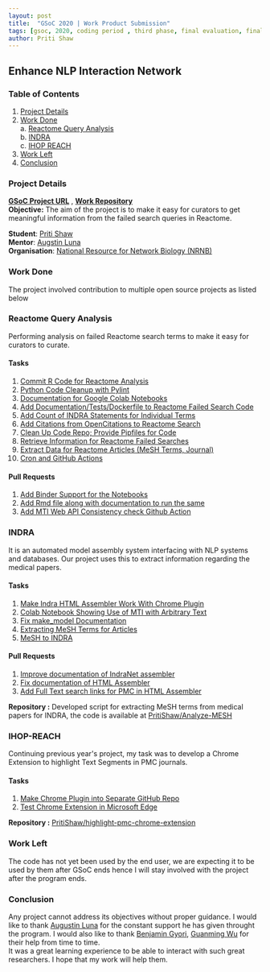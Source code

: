 ```yaml
---
layout: post
title:  "GSoC 2020 | Work Product Submission"
tags: [gsoc, 2020, coding period , third phase, final evaluation, final report ]
author: Priti Shaw
---
```


## Enhance NLP Interaction Network

### Table of Contents
1. [Project Details](#Project-Details)
2. [Work Done](#Work-Done)  
    a. [Reactome Query Analysis](#Reactome-Query-Analysis)  
    b. [INDRA](#INDRA)  
    c. [IHOP REACH](#IHOP-REACH)
3. [Work Left](#Work-Left)
4. [Conclusion](#Conclusion)

### Project Details
[**GSoC Project URL**](https://summerofcode.withgoogle.com/projects/#5223231348277248) , [**Work Repository**](https://cannin.github.io/enhance_nlp_interaction_network_gsoc2020/)  
**Objective:** The aim of the project is to make it easy for curators to get meaningful information from the failed search queries in Reactome.  

**Student**: [Priti Shaw](https://linkedin.com/in/pritishaw01)  
**Mentor**: [Augstin Luna](https://github.com/cannin)  
**Organisation**: [National Resource for Network Biology (NRNB)](https://summerofcode.withgoogle.com/organizations/5848353922875392/)

### Work Done
The project involved contribution to multiple open source projects as listed below
### Reactome Query Analysis
Performing analysis on failed Reactome search terms to make it easy for curators to curate.
#### Tasks
1. [Commit R Code for Reactome Analysis](https://github.com/cannin/enhance_nlp_interaction_network_gsoc2020/issues/18)
2. [Python Code Cleanup with Pylint](https://github.com/cannin/enhance_nlp_interaction_network_gsoc2020/issues/20)
3. [Documentation for Google Colab Notebooks](https://github.com/cannin/enhance_nlp_interaction_network_gsoc2020/issues/11)
4. [Add Documentation/Tests/Dockerfile to Reactome Failed Search Code](https://github.com/cannin/enhance_nlp_interaction_network_gsoc2020/issues/12)
5. [Add Count of INDRA Statements for Individual Terms](https://github.com/cannin/enhance_nlp_interaction_network_gsoc2020/issues/10)
6. [Add Citations from OpenCitations to Reactome Search](https://github.com/cannin/enhance_nlp_interaction_network_gsoc2020/issues/9)
7. [Clean Up Code Repo; Provide Pipfiles for Code](https://github.com/cannin/enhance_nlp_interaction_network_gsoc2020/issues/8)
8. [Retrieve Information for Reactome Failed Searches](https://github.com/cannin/enhance_nlp_interaction_network_gsoc2020/issues/7)
9. [Extract Data for Reactome Articles (MeSH Terms, Journal)](https://github.com/cannin/enhance_nlp_interaction_network_gsoc2020/issues/6)
10. [Cron and GitHub Actions](https://github.com/cannin/enhance_nlp_interaction_network_gsoc2020/issues/22)

#### Pull Requests
1. [Add Binder Support for the Notebooks](https://github.com/cannin/enhance_nlp_interaction_network_gsoc2020/pull/16)
2. [Add Rmd file along with documentation to run the same](https://github.com/cannin/enhance_nlp_interaction_network_gsoc2020/pull/21)
3. [Add MTI Web API Consistency check Github Action](https://github.com/cannin/enhance_nlp_interaction_network_gsoc2020/pull/23)

### INDRA
It is an automated model assembly system interfacing with NLP systems and databases. Our project uses this to extract information regarding the medical papers.
#### Tasks
1. [Make Indra HTML Assembler Work With Chrome Plugin](https://github.com/cannin/enhance_nlp_interaction_network_gsoc2020/issues/5)
2. [Colab Notebook Showing Use of MTI with Arbitrary Text](https://github.com/cannin/enhance_nlp_interaction_network_gsoc2020/issues/15)
3. [Fix make_model Documentation](https://github.com/cannin/enhance_nlp_interaction_network_gsoc2020/issues/11)
4. [Extracting MeSH Terms for Articles](https://github.com/cannin/enhance_nlp_interaction_network_gsoc2020/issues/1)
5. [MeSH to INDRA](https://github.com/cannin/enhance_nlp_interaction_network_gsoc2020/issues/19)
#### Pull Requests
1. [Improve documentation of IndraNet assembler](https://github.com/sorgerlab/indra/pull/1096)
2. [Fix documentation of HTML Assembler](https://github.com/sorgerlab/indra/pull/1135)
3. [Add Full Text search links for PMC in HTML Assembler](https://github.com/sorgerlab/indra/pull/1120)

**Repository :** Developed script for extracting MeSH terms from medical papers for INDRA, the code is available at [PritiShaw/Analyze-MESH](https://github.com/PritiShaw/Analyze-MESH/tree/python)

### IHOP-REACH
Continuing previous year's project, my task was to develop a Chrome Extension to highlight Text Segments in PMC journals. 
#### Tasks
1. [Make Chrome Plugin into Separate GitHub Repo](https://github.com/cannin/enhance_nlp_interaction_network_gsoc2020/issues/3)  
2. [Test Chrome Extension in Microsoft Edge](https://github.com/cannin/enhance_nlp_interaction_network_gsoc2020/issues/4)   

**Repository :** [PritiShaw/highlight-pmc-chrome-extension](https://github.com/PritiShaw/highlight-pmc-chrome-extension)

### Work Left
The code has not yet been used by the end user, we are expecting it to be used by them after GSoC ends hence I will stay involved with the project after the program ends.

### Conclusion
Any project cannot address its objectives without proper guidance. I would like to thank [Augustin Luna](https://github.com/cannin) for the constant support he has given throught the program. I would also like to thank [Benjamin Gyori](https://github.com/bgyori), [Guanming Wu](https://github.com/guanmingwu) for their help from time to time.  
It was a great learning experience to be able to interact with such great researchers. I hope that my work will help them.
